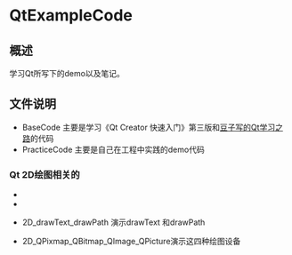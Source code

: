 # QtExampleCode

## 概述

学习Qt所写下的demo以及笔记。

## 文件说明

- BaseCode 主要是学习《Qt Creator 快速入门》第三版和[豆子写的Qt学习之路](www.devbean.net)的代码
- PracticeCode 主要是自己在工程中实践的demo代码



###  Qt 2D绘图相关的

- 
- 

- 2D_drawText_drawPath 演示drawText 和drawPath
- 2D_QPixmap_QBitmap_QImage_QPicture演示这四种绘图设备



